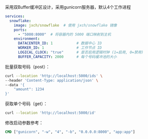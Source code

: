 
采用双Buffer缓冲区设计，采用gunicorn服务器，默认4个工作进程


```yaml
services:
  snowflake:
    image: jxch/snowflake  # 使用 jxch/snowflake 镜像
    ports:
      - "5000:8000"  # 将容器内的 5000 端口映射到主机
    environment:
      DATACENTER_ID: 1           # 数据中心 ID
      WORKER_ID: 1               # 工作节点 ID
      LOGICAL_CLOCK: "true"      # 是否启用逻辑时钟 (1=启用, 0=禁用)
      BUFFER_CAPACITY: 2000      # 每个号码缓冲池的大小
```


批量获取号码（post）：
```bash
curl --location 'http://localhost:5000/ids' \
--header 'Content-Type: application/json' \
--data '{
    "amount": 1234
}'
```


获取单个号码（get）：
```bash
curl --location 'http://localhost:5000/id'
```


修改启动参数参考：
```dockerfile
CMD ["gunicorn", "-w", "4", "-b", "0.0.0.0:8000", "app:app"]
```
